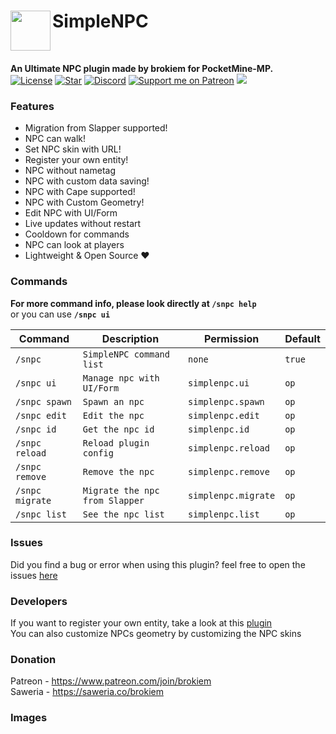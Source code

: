 <h1>SimpleNPC<img src="https://github.com/brokiem/SimpleNPC/blob/master/assets/image.png" height="64" width="64" align="left" alt=""></h1><br>

<b>An Ultimate NPC plugin made by brokiem for PocketMine-MP.</b><br>
[![License](https://img.shields.io/github/license/brokiem/SimpleNPC)](https://github.com/brokiem/SimpleNPC)
[![Star](https://img.shields.io/github/stars/brokiem/SimpleNPC)](https://github.com/brokiem/SimpleNPC/stargazers)
[![Discord](https://img.shields.io/discord/830063409000087612.svg?label=&logo=discord&logoColor=ffffff&color=7389D8&labelColor=6A7EC2)](https://discord.gg/jek7QnRDYy)
[![Support me on Patreon](https://img.shields.io/endpoint.svg?url=https%3A%2F%2Fshieldsio-patreon.vercel.app%2Fapi%3Fusername%3Dbrokiem%26type%3Dpatrons&style=flat)](https://patreon.com/brokiem)
[![](https://poggit.pmmp.io/shield.dl.total/SimpleNPC)](https://poggit.pmmp.io/p/SimpleNPC) 

### Features
- Migration from Slapper supported!
- NPC can walk!
- Set NPC skin with URL!
- Register your own entity!
- NPC without nametag
- NPC with custom data saving!
- NPC with Cape supported!
- NPC with Custom Geometry!
- Edit NPC with UI/Form
- Live updates without restart
- Cooldown for commands
- NPC can look at players
- Lightweight & Open Source ❤

### Commands
<b>For more command info, please look directly at ```/snpc help```</b><br> or you can use <b>```/snpc ui```</b><br>

| Command | Description | Permission | Default |
| --- | --- | --- | --- |
| ```/snpc``` | ```SimpleNPC command list``` | ```none``` | ```true``` |
| ```/snpc ui``` | ```Manage npc with UI/Form``` | ```simplenpc.ui``` | ```op``` |
| ```/snpc spawn``` | ```Spawn an npc``` | ```simplenpc.spawn``` | ```op``` |
| ```/snpc edit``` | ```Edit the npc``` | ```simplenpc.edit``` | ```op``` |
| ```/snpc id``` | ```Get the npc id``` | ```simplenpc.id``` | ```op``` |
| ```/snpc reload``` | ```Reload plugin config``` | ```simplenpc.reload``` | ```op``` |
| ```/snpc remove``` | ```Remove the npc``` | ```simplenpc.remove``` | ```op``` |
| ```/snpc migrate``` | ```Migrate the npc from Slapper``` | ```simplenpc.migrate``` | ```op``` |
| ```/snpc list``` | ```See the npc list``` | ```simplenpc.list``` | ```op``` |

### Issues
Did you find a bug or error when using this plugin? feel free to open the
issues [here](https://github.com/brokiem/SimpleNPC/issues/new)

### Developers
If you want to register your own entity, take a look at this [plugin](https://github.com/brokiem/CustomEntity/)<br>
You can also customize NPCs geometry by customizing the NPC skins

### Donation
Patreon - https://www.patreon.com/join/brokiem <br>
Saweria - https://saweria.co/brokiem

### Images
<img src="https://github.com/brokiem/SimpleNPC/blob/master/assets/img.png" alt="">
